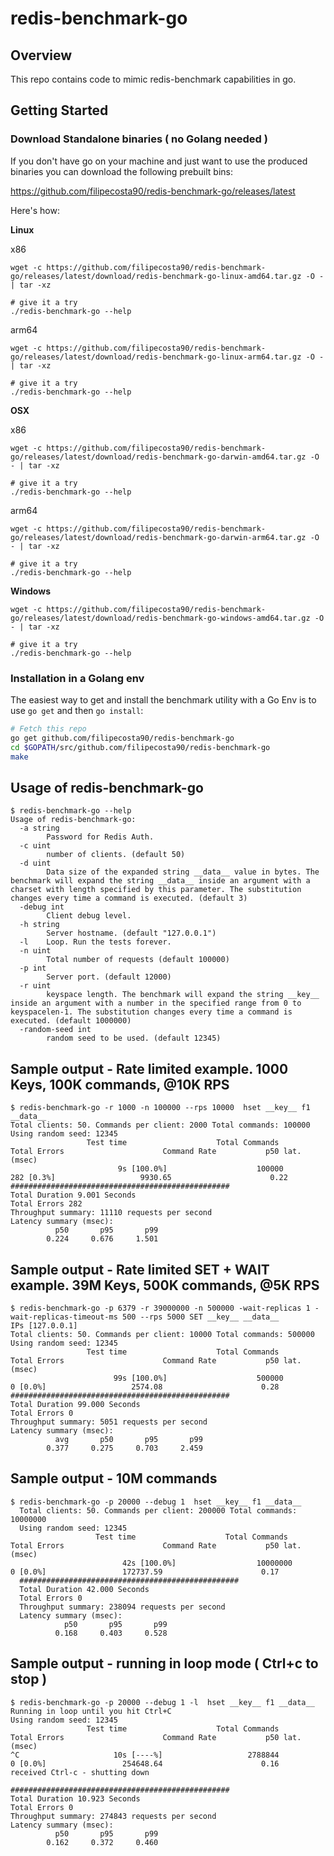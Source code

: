 # redis-benchmark-go

## Overview

This repo contains code to mimic redis-benchmark capabilities in go. 


## Getting Started

### Download Standalone binaries ( no Golang needed )

If you don't have go on your machine and just want to use the produced binaries you can download the following prebuilt bins:

https://github.com/filipecosta90/redis-benchmark-go/releases/latest

Here's how: 

**Linux**

x86
```
wget -c https://github.com/filipecosta90/redis-benchmark-go/releases/latest/download/redis-benchmark-go-linux-amd64.tar.gz -O - | tar -xz

# give it a try
./redis-benchmark-go --help
```

arm64
```
wget -c https://github.com/filipecosta90/redis-benchmark-go/releases/latest/download/redis-benchmark-go-linux-arm64.tar.gz -O - | tar -xz

# give it a try
./redis-benchmark-go --help
```

**OSX**

x86
```
wget -c https://github.com/filipecosta90/redis-benchmark-go/releases/latest/download/redis-benchmark-go-darwin-amd64.tar.gz -O - | tar -xz

# give it a try
./redis-benchmark-go --help
```

arm64
```
wget -c https://github.com/filipecosta90/redis-benchmark-go/releases/latest/download/redis-benchmark-go-darwin-arm64.tar.gz -O - | tar -xz

# give it a try
./redis-benchmark-go --help
```

**Windows**
```
wget -c https://github.com/filipecosta90/redis-benchmark-go/releases/latest/download/redis-benchmark-go-windows-amd64.tar.gz -O - | tar -xz

# give it a try
./redis-benchmark-go --help
```

### Installation in a Golang env

The easiest way to get and install the benchmark utility with a Go Env is to use
`go get` and then `go install`:
```bash
# Fetch this repo
go get github.com/filipecosta90/redis-benchmark-go
cd $GOPATH/src/github.com/filipecosta90/redis-benchmark-go
make
```

## Usage of redis-benchmark-go

```
$ redis-benchmark-go --help
Usage of redis-benchmark-go:
  -a string
        Password for Redis Auth.
  -c uint
        number of clients. (default 50)
  -d uint
        Data size of the expanded string __data__ value in bytes. The benchmark will expand the string __data__ inside an argument with a charset with length specified by this parameter. The substitution changes every time a command is executed. (default 3)
  -debug int
        Client debug level.
  -h string
        Server hostname. (default "127.0.0.1")
  -l    Loop. Run the tests forever.
  -n uint
        Total number of requests (default 100000)
  -p int
        Server port. (default 12000)
  -r uint
        keyspace length. The benchmark will expand the string __key__ inside an argument with a number in the specified range from 0 to keyspacelen-1. The substitution changes every time a command is executed. (default 1000000)
  -random-seed int
        random seed to be used. (default 12345)
```

## Sample output - Rate limited example. 1000 Keys, 100K commands, @10K RPS

```
$ redis-benchmark-go -r 1000 -n 100000 --rps 10000  hset __key__ f1 __data__
Total clients: 50. Commands per client: 2000 Total commands: 100000
Using random seed: 12345
                 Test time                    Total Commands              Total Errors                      Command Rate           p50 lat. (msec)
                        9s [100.0%]                    100000                       282 [0.3%]                   9930.65                      0.22	
#################################################
Total Duration 9.001 Seconds
Total Errors 282
Throughput summary: 11110 requests per second
Latency summary (msec):
          p50       p95       p99
        0.224     0.676     1.501
```

## Sample output - Rate limited SET + WAIT example. 39M Keys, 500K commands, @5K RPS

```
$ redis-benchmark-go -p 6379 -r 39000000 -n 500000 -wait-replicas 1 -wait-replicas-timeout-ms 500 --rps 5000 SET __key__ __data__
IPs [127.0.0.1]
Total clients: 50. Commands per client: 10000 Total commands: 500000
Using random seed: 12345
                 Test time                    Total Commands              Total Errors                      Command Rate           p50 lat. (msec)
                       99s [100.0%]                    500000                         0 [0.0%]                   2574.08                      0.28      
#################################################
Total Duration 99.000 Seconds
Total Errors 0
Throughput summary: 5051 requests per second
Latency summary (msec):
          avg       p50       p95       p99
        0.377     0.275     0.703     2.459
```

## Sample output - 10M commands

```
$ redis-benchmark-go -p 20000 --debug 1  hset __key__ f1 __data__
  Total clients: 50. Commands per client: 200000 Total commands: 10000000
  Using random seed: 12345
                   Test time                    Total Commands              Total Errors                      Command Rate           p50 lat. (msec)
                         42s [100.0%]                  10000000                         0 [0.0%]                 172737.59                      0.17      
  #################################################
  Total Duration 42.000 Seconds
  Total Errors 0
  Throughput summary: 238094 requests per second
  Latency summary (msec):
            p50       p95       p99
          0.168     0.403     0.528
```


## Sample output - running in loop mode ( Ctrl+c to stop )

```
$ redis-benchmark-go -p 20000 --debug 1 -l  hset __key__ f1 __data__
Running in loop until you hit Ctrl+C
Using random seed: 12345
                 Test time                    Total Commands              Total Errors                      Command Rate           p50 lat. (msec)
^C                     10s [----%]                   2788844                         0 [0.0%]                 254648.64                      0.16       
received Ctrl-c - shutting down

#################################################
Total Duration 10.923 Seconds
Total Errors 0
Throughput summary: 274843 requests per second
Latency summary (msec):
          p50       p95       p99
        0.162     0.372     0.460
```